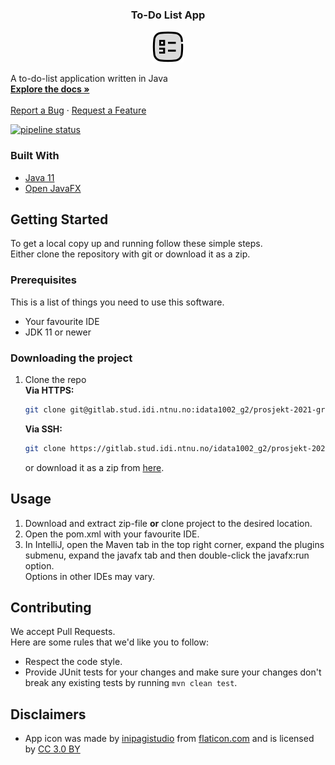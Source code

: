 <h3 align="center">To-Do List App</h3>

<p align="center">
<a href="https://gitlab.stud.iie.ntnu.no/idata1002_g2/prosjekt-2021-group-2">
<img src="src/main/resources/to-do-list icon.png" alt="Logo" width="50" height="50">
</a>

A to-do-list application written in Java
<br />
<a href="https://gitlab.stud.iie.ntnu.no/idata1002_g2/prosjekt-2021-group-2/-/wikis/home">
<strong>Explore the docs »</strong></a>
<br />
<br />
<a href="https://gitlab.stud.iie.ntnu.no/idata1002_g2/prosjekt-2021-group-2/-/issues/new">Report a Bug</a>
·
<a href="https://gitlab.stud.iie.ntnu.no/idata1002_g2/prosjekt-2021-group-2/-/issues">Request a Feature</a>
</p>

[![pipeline status](https://gitlab.stud.idi.ntnu.no/idata1002_g2/prosjekt-2021-group-2/badges/master/pipeline.svg)](https://gitlab.stud.idi.ntnu.no/idata1002_g2/prosjekt-2021-group-2/-/commits/master)

### Built With
* [Java 11](https://www.java.com)
* [Open JavaFX](https://openjfx.io)

## Getting Started

To get a local copy up and running follow these simple steps. <br>
Either clone the repository with git or download it as a zip.

### Prerequisites

This is a list of things you need to use this software.
* Your favourite IDE
* JDK 11 or newer

### Downloading the project

1. Clone the repo <br>
   **Via HTTPS:**
   ```sh
   git clone git@gitlab.stud.idi.ntnu.no:idata1002_g2/prosjekt-2021-group-2.git
   ```
   **Via SSH:**
   ```sh
   git clone https://gitlab.stud.idi.ntnu.no/idata1002_g2/prosjekt-2021-group-2.git
   ```
   or download it as a zip from [here](https://gitlab.stud.iie.ntnu.no/idata1002_g2/prosjekt-2021-group-2/-/archive/master/prosjekt-2021-group-2-master.zip).
   <br>

## Usage
1. Download and extract zip-file **or** clone project to the desired location.
2. Open the pom.xml with your favourite IDE.
3. In IntelliJ, open the Maven tab in the top right corner, expand the plugins submenu,
   expand the javafx tab and then double-click the javafx:run option.
   <br>
   Options in other IDEs may vary.

## Contributing
We accept Pull Requests. <br>
Here are some rules that we'd like you to follow: <br>
* Respect the code style.
* Provide JUnit tests for your changes and make sure your changes don't break any existing tests by running ```mvn clean test```.

## Disclaimers

* App icon was made by [inipagistudio](https://www.flaticon.com/authors/inipagistudio) from [flaticon.com](https://www.flaticon.com/) and is licensed by [CC 3.0 BY](http://creativecommons.org/licenses/by/3.0/)


